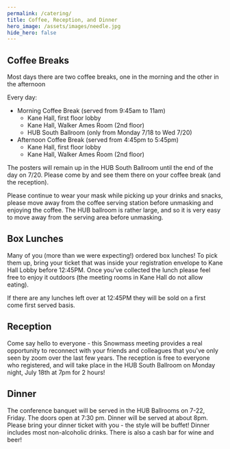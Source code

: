 ```yaml
---
permalink: /catering/
title: Coffee, Reception, and Dinner
hero_image: /assets/images/needle.jpg
hide_hero: false
---
```


## Coffee Breaks

Most days there are two coffee breaks, one in the morning and the other in the afternoon

Every day:

- Morning Coffee Break (served from 9:45am to 11am)
  - Kane Hall, first floor lobby
  - Kane Hall, Walker Ames Room (2nd floor)
  - HUB South Ballroom (only from Monday 7/18 to Wed 7/20)
- Afternoon Coffee Break (served from 4:45pm to 5:45pm)
  - Kane Hall, first floor lobby
  - Kane Hall, Walker Ames Room (2nd floor)

The posters will remain up in the HUB South Ballroom until the end of the day on 7/20. Please come by and see them there on your coffee break (and the reception).

Please continue to wear your mask while picking up your drinks and snacks, please move away from the coffee serving station before unmasking and enjoying the coffee. The HUB ballroom is rather large, and so it is very easy to move away from the serving area before unmasking.

## Box Lunches

Many of you (more than we were expecting!) ordered box lunches! To pick them up, bring your ticket that was inside your registration envelope to Kane Hall Lobby before 12:45PM. Once you’ve collected the lunch please feel free to enjoy it outdoors (the meeting rooms in Kane Hall do not allow eating).

If there are any lunches left over at 12:45PM they will be sold on a first come first served basis.

## Reception

Come say hello to everyone - this Snowmass meeting provides a real opportunity to reconnect with your friends and colleagues that you've only seen by zoom over the last few years. The reception is free to everyone who registered, and will take place in the HUB South Ballroom on Monday night, July 18th at 7pm for 2 hours!

## Dinner

The conference banquet will be served in the HUB Ballrooms on 7-22, Friday. The doors open at 7:30 pm. Dinner will be served at about 8pm. Please bring your dinner ticket with you - the style will be buffet! Dinner includes most non-alcoholic drinks. There is also a cash bar for wine and beer!
